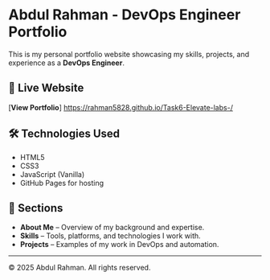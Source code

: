 # Abdul Rahman - DevOps Engineer Portfolio

This is my personal portfolio website showcasing my skills, projects, and experience as a **DevOps Engineer**.

## 🚀 Live Website
[**View Portfolio**] https://rahman5828.github.io/Task6-Elevate-labs-/

## 🛠️ Technologies Used
- HTML5  
- CSS3  
- JavaScript (Vanilla)  
- GitHub Pages for hosting

## 📂 Sections
- **About Me** – Overview of my background and expertise.  
- **Skills** – Tools, platforms, and technologies I work with.  
- **Projects** – Examples of my work in DevOps and automation.  

---

© 2025 Abdul Rahman. All rights reserved.
